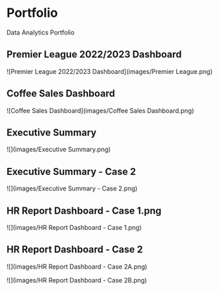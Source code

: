 # Portfolio
Data Analytics Portfolio

## Premier League 2022/2023 Dashboard
![Premier League 2022/2023 Dashboard](images/Premier League.png)
## Coffee Sales Dashboard
![Coffee Sales Dashboard](images/Coffee Sales Dashboard.png)
## Executive Summary
![](images/Executive Summary.png)
## Executive Summary - Case 2
![](images/Executive Summary - Case 2.png)
## HR Report Dashboard - Case 1.png
![](images/HR Report Dashboard - Case 1.png)
## HR Report Dashboard - Case 2
![](images/HR Report Dashboard - Case 2A.png)

![](images/HR Report Dashboard - Case 2B.png)

